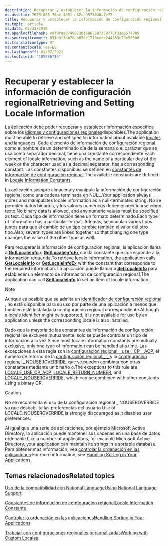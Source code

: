 ```yaml
---
description: Recuperar y establecer la información de configuración regional
ms.assetid: 7675f826-76be-4361-a82c-9573040a7e72
title: Recuperar y establecer la información de configuración regional
ms.topic: article
ms.date: 05/31/2018
ms.openlocfilehash: e9f9faa8749073016862587330776f32e65749b5
ms.sourcegitcommit: 831e8f3db78ab820e1710cede244553c70e50500
ms.translationtype: MT
ms.contentlocale: es-ES
ms.lasthandoff: 01/07/2021
ms.locfileid: "105686716"
---
```

# <a name="retrieving-and-setting-locale-information"></a><span data-ttu-id="9fdc1-103">Recuperar y establecer la información de configuración regional</span><span class="sxs-lookup"><span data-stu-id="9fdc1-103">Retrieving and Setting Locale Information</span></span>

<span data-ttu-id="9fdc1-104">La aplicación debe poder recuperar y establecer información específica sobre los [idiomas y configuraciones regionales](locales-and-languages.md)disponibles.</span><span class="sxs-lookup"><span data-stu-id="9fdc1-104">The application must be able to retrieve and set specific information about available [locales and languages](locales-and-languages.md).</span></span> <span data-ttu-id="9fdc1-105">Cada elemento de información de configuración regional, como el nombre de un determinado día de la semana o el carácter que se usa como separador decimal, tiene una constante correspondiente.</span><span class="sxs-lookup"><span data-stu-id="9fdc1-105">Each element of locale information, such as the name of a particular day of the week or the character used as a decimal separator, has a corresponding constant.</span></span> <span data-ttu-id="9fdc1-106">Las constantes disponibles se definen en [constantes de información de configuración regional](locale-information-constants.md).</span><span class="sxs-lookup"><span data-stu-id="9fdc1-106">The available constants are defined in [Locale Information Constants](locale-information-constants.md).</span></span>

<span data-ttu-id="9fdc1-107">La aplicación siempre almacena y manipula la información de configuración regional como una cadena terminada en NULL.</span><span class="sxs-lookup"><span data-stu-id="9fdc1-107">Your application always stores and manipulates locale information as a null-terminated string.</span></span> <span data-ttu-id="9fdc1-108">No se permiten datos binarios, y los valores numéricos deben especificarse como texto.</span><span class="sxs-lookup"><span data-stu-id="9fdc1-108">No binary data is allowed, and any numeric values must be specified as text.</span></span> <span data-ttu-id="9fdc1-109">Cada tipo de información tiene un formato determinado.</span><span class="sxs-lookup"><span data-stu-id="9fdc1-109">Each type of information has a particular format.</span></span> <span data-ttu-id="9fdc1-110">Además, se vinculan varios tipos juntos para que el cambio de un tipo cambie también el valor del otro tipo.</span><span class="sxs-lookup"><span data-stu-id="9fdc1-110">Also, several types are linked together so that changing one type changes the value of the other type as well.</span></span>

<span data-ttu-id="9fdc1-111">Para recuperar la información de configuración regional, la aplicación llama a [**GetLocaleInfo**](/windows/desktop/api/Winnls/nf-winnls-getlocaleinfoa) o [**GetLocaleInfoEx**](/windows/desktop/api/Winnls/nf-winnls-getlocaleinfoex) con la constante que corresponde a la información requerida.</span><span class="sxs-lookup"><span data-stu-id="9fdc1-111">To retrieve locale information, the application calls [**GetLocaleInfo**](/windows/desktop/api/Winnls/nf-winnls-getlocaleinfoa) or [**GetLocaleInfoEx**](/windows/desktop/api/Winnls/nf-winnls-getlocaleinfoex) with the constant that corresponds to the required information.</span></span> <span data-ttu-id="9fdc1-112">La aplicación puede llamar a [**SetLocaleInfo**](/windows/desktop/api/Winnls/nf-winnls-setlocaleinfoa) para establecer un elemento de información de configuración regional.</span><span class="sxs-lookup"><span data-stu-id="9fdc1-112">The application can call [**SetLocaleInfo**](/windows/desktop/api/Winnls/nf-winnls-setlocaleinfoa) to set an item of locale information.</span></span>

> [!Note]  
> <span data-ttu-id="9fdc1-113">Aunque es posible que se admita un [identificador de configuración regional](locale-identifiers.md) , no está disponible para su uso por parte de una aplicación a menos que también esté instalada la configuración regional correspondiente.</span><span class="sxs-lookup"><span data-stu-id="9fdc1-113">Although a [locale identifier](locale-identifiers.md) might be supported, it is not available for use by an application unless the corresponding locale is also installed.</span></span>

 

<span data-ttu-id="9fdc1-114">Dado que la mayoría de las constantes de información de configuración regional se excluyen mutuamente, solo se puede controlar un tipo de información a la vez.</span><span class="sxs-lookup"><span data-stu-id="9fdc1-114">Since most locale information constants are mutually exclusive, only one type of information can be handled at a time.</span></span> <span data-ttu-id="9fdc1-115">Las excepciones a esta regla son la [configuración regional \_ use \_ CP \_ ACP](locale-use-cp-acp.md), el número de retorno de la [configuración regional \_ \_ ](locale-return-constants.md)y la [configuración regional \_ NOUSEROVERRIDE](locale-nouseroverride.md), que se pueden combinar con otras constantes mediante un binario o.</span><span class="sxs-lookup"><span data-stu-id="9fdc1-115">The exceptions to this rule are [LOCALE\_USE\_CP\_ACP](locale-use-cp-acp.md), [LOCALE\_RETURN\_NUMBER](locale-return-constants.md), and [LOCALE\_NOUSEROVERRIDE](locale-nouseroverride.md), which can be combined with other constants using a binary OR.</span></span>

> [!Caution]  
> <span data-ttu-id="9fdc1-116">No se recomienda el uso de la configuración regional \_ NOUSEROVERRIDE ya que deshabilita las preferencias del usuario.</span><span class="sxs-lookup"><span data-stu-id="9fdc1-116">Use of LOCALE\_NOUSEROVERRIDE is strongly discouraged as it disables user preferences.</span></span>

 

<span data-ttu-id="9fdc1-117">Al igual que una serie de aplicaciones, por ejemplo Microsoft Active Directory, la aplicación puede mantener sus cadenas en una base de datos ordenable.</span><span class="sxs-lookup"><span data-stu-id="9fdc1-117">Like a number of applications, for example Microsoft Active Directory, your application can maintain its strings in a sortable database.</span></span> <span data-ttu-id="9fdc1-118">Para obtener más información, vea [controlar la ordenación en las aplicaciones](handling-sorting-in-your-applications.md).</span><span class="sxs-lookup"><span data-stu-id="9fdc1-118">For more information, see [Handling Sorting in Your Applications](handling-sorting-in-your-applications.md).</span></span>

## <a name="related-topics"></a><span data-ttu-id="9fdc1-119">Temas relacionados</span><span class="sxs-lookup"><span data-stu-id="9fdc1-119">Related topics</span></span>

<dl> <dt>

[<span data-ttu-id="9fdc1-120">Uso de la compatibilidad con National Language</span><span class="sxs-lookup"><span data-stu-id="9fdc1-120">Using National Language Support</span></span>](using-national-language-support.md)
</dt> <dt>

[<span data-ttu-id="9fdc1-121">Constantes de información de configuración regional</span><span class="sxs-lookup"><span data-stu-id="9fdc1-121">Locale Information Constants</span></span>](locale-information-constants.md)
</dt> <dt>

[<span data-ttu-id="9fdc1-122">Controlar la ordenación en las aplicaciones</span><span class="sxs-lookup"><span data-stu-id="9fdc1-122">Handling Sorting in Your Applications</span></span>](handling-sorting-in-your-applications.md)
</dt> <dt>

[<span data-ttu-id="9fdc1-123">Trabajar con configuraciones regionales personalizadas</span><span class="sxs-lookup"><span data-stu-id="9fdc1-123">Working with Custom Locales</span></span>](working-with-custom-locales.md)
</dt> </dl>

 

 



